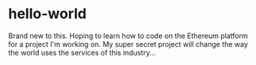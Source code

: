 # hello-world
Brand new to this. Hoping to learn how to code on the Ethereum platform for a project I'm working on.
My super secret project will change the way the world uses the services of this industry...
